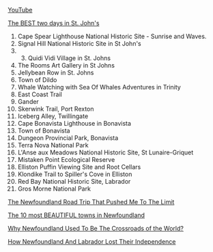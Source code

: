 [YouTube](https://www.youtube.com/watch?v=wgXaCr7zJM8)

[The BEST two days in St. John's](https://www.youtube.com/watch?v=GE4M3ZCFmkA)

1. Cape Spear Lighthouse National Historic Site - Sunrise and Waves.
2. Signal Hill National Historic Site in St John's
3. 3. Quidi Vidi Village in St. Johns
4. The Rooms Art Gallery in St Johns
5. Jellybean Row in St. Johns
6. Town of Dildo
7. Whale Watching with Sea Of Whales Adventures in Trinity
8. East Coast Trail
9. Gander
10. Skerwink Trail, Port Rexton
11. Iceberg Alley, Twillingate
12. Cape Bonavista Lighthouse in Bonavista
13. Town of Bonavista
14. Dungeon Provincial Park, Bonavista
15. Terra Nova National Park
16. L'Anse aux Meadows National Historic Site, St Lunaire-Griquet
17. Mistaken Point Ecological Reserve
18. Elliston Puffin Viewing Site and Root Cellars
19. Klondike Trail to Spiller's Cove in Elliston
20. Red Bay National Historic Site, Labrador
21. Gros Morne National Park

[The Newfoundland Road Trip That Pushed Me To The Limit](https://www.youtube.com/watch?v=TyDhOnBi1Xs)

[The 10 most BEAUTIFUL towns in Newfoundland](https://www.youtube.com/watch?v=TBpMYtfaR_g)

[Why Newfoundland Used To Be The Crossroads of the World?](https://www.youtube.com/watch?v=vqV78o-G5iM)

[How Newfoundland And Labrador Lost Their Independence](https://www.youtube.com/watch?v=auBDxWw4pvo)
